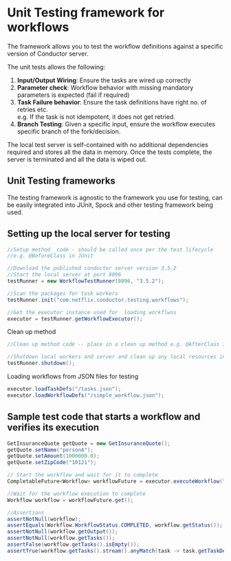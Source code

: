 # Unit Testing framework for workflows

The framework allows you to test the workflow definitions against a specific version of Conductor server.

The unit tests allows the following:
1. **Input/Output Wiring**: Ensure the tasks are wired up correctly
2. **Parameter check**: Workflow behavior with missing mandatory parameters is expected (fail if required)
3. **Task Failure behavior**: Ensure the task definitions have right no. of retries etc.  
   e.g. If the task is not idempotent, it does not get retried.
4. **Branch Testing**: Given a specific input, ensure the workflow executes specific branch of the fork/decision.

The local test server is self-contained with no additional dependencies required and stores all the data
in memory.  Once the tests complete, the server is terminated and all the data is wiped out.

## Unit Testing frameworks
The testing framework is agnostic to the framework you use for testing, can be easily integrated into 
JUnit, Spock and other testing framework being used.

## Setting up the local server for testing

```java
//Setup method  code - should be called once per the test lifecycle
//e.g. @BeforeClass in JUnit

//Download the published conductor server version 3.5.2 
//Start the local server at port 8096
testRunner = new WorkflowTestRunner(8096, "3.5.2");

//Scan the packages for task workers
testRunner.init("com.netflix.conductor.testing.workflows");

//Get the executor instance used for  loading workflwos 
executor = testRunner.getWorkflowExecutor();
```

Clean up method
```java
//Clean up method code -- place in a clean up method e.g. @AfterClass in Junit

//Shutdown local workers and server and clean up any local resources in use.
testRunner.shutdown();
```

Loading workflows from JSON files for testing
```java
executor.loadTaskDefs("/tasks.json");
executor.loadWorkflowDefs("/simple_workflow.json");
```

## Sample test code that starts a workflow and verifies its execution

```java
GetInsuranceQuote getQuote = new GetInsuranceQuote();
getQuote.setName("personA");
getQuote.setAmount(1000000.0);
getQuote.setZipCode("10121");

// Start the workflow and wait for it to complete
CompletableFuture<Workflow> workflowFuture = executor.executeWorkflow("InsuranceQuoteWorkflow", 1, getQuote);

//Wait for the workflow execution to complete
Workflow workflow = workflowFuture.get();

//Assertions
assertNotNull(workflow);
assertEquals(Workflow.WorkflowStatus.COMPLETED, workflow.getStatus());
assertNotNull(workflow.getOutput());
assertNotNull(workflow.getTasks());
assertFalse(workflow.getTasks().isEmpty());
assertTrue(workflow.getTasks().stream().anyMatch(task -> task.getTaskDefName().equals("task_6")));
```



